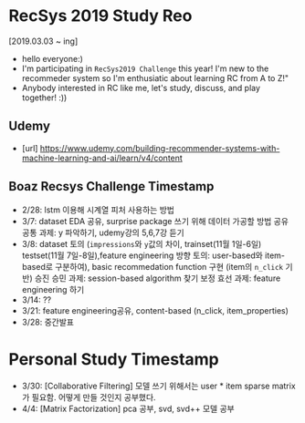 # RecSys 2019 Study Reo
[2019.03.03 ~ ing]
* hello everyone:) 
* I'm participating in `RecSys2019 Challenge` this year! I'm new to the recommeder system so I'm enthusiatic about learning RC from A to Z!"
* Anybody interested in RC like me, let's study, discuss, and play together! :)) 

## Udemy 
- [url] https://www.udemy.com/building-recommender-systems-with-machine-learning-and-ai/learn/v4/content

## Boaz Recsys Challenge Timestamp
- 2/28: lstm 이용해 시계열 피처 사용하는 방법
- 3/7: dataset EDA 공유, surprise package 쓰기 위해 데이터 가공할 방법 공유 
       공통 과제: y 파악하기, udemy강의 5,6,7강 듣기 
- 3/8: dataset 토의 (`impressions`와 `y`값의 차이, trainset(11월 1일-6일) testset(11월 7일-8일),feature engineering 방향 토의: user-based와 item-based로 구분하여), 
       basic recommedation function 구현 (item의 `n_click` 기반)
       승진 승민 과제: session-based algorithm 찾기
       보정 효선 과제: feature engineering 하기
- 3/14: ??
- 3/21: feature engineering공유, content-based (n_click, item_properties)
- 3/28: 중간발표

# Personal Study Timestamp
- 3/30: [Collaborative Filtering] 모델 쓰기 위해서는 user * item sparse matrix가 필요함. 어떻게 만들 것인지 공부했다. 
- 4/4: [Matrix Factorization] pca 공부, svd, svd++ 모델 공부 
